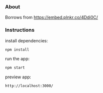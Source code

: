 ### About

Borrows from https://embed.plnkr.co/4Ddi0C/

### Instructions

install dependencies:

```bash
npm install
```

run the app:

```bash
npm start
```

preview app:

```
http://localhost:3000/
```
